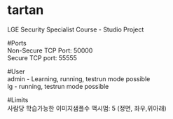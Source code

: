 # tartan
LGE Security Specialist Course - Studio Project

#Ports  
Non-Secure TCP Port: 50000  
Secure TCP port: 55555

#User  
admin - Learning, running, testrun mode possible  
lg - running, testrun mode possible

#Limits  
사람당 학습가능한 이미지샘플수 맥시멈: 5 (정면, 좌우,위아래)
